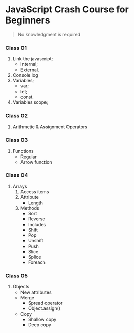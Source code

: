 # JavaScript Crash Course for Beginners

> No knowledgment is required

### Class 01
1. Link the javascript;
    * Internal;
    * External.
2. Console.log
3. Variables;
    * var;
    * let;
    * const.
4. Variables scope;

### Class 02
1. Arithmetic & Assignment Operators

### Class 03
1. Functions
    * Regular
    * Arrow function

### Class 04
1. Arrays
    1. Access items
    2. Attribute
        * Length
    3. Methods
        * Sort
        * Reverse
        * Includes
        * Shift
        * Pop
        * Unshift
        * Push
        * Slice
        * Splice
        * Foreach

### Class 05
1. Objects
    * New attributes
    * Merge
        * Spread operator
        * Object.assign()
    * Copy
        * Shallow copy
        * Deep copy